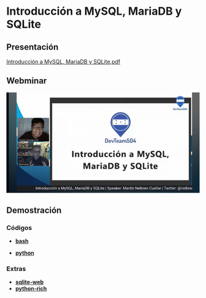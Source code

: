 # Introducción a MySQL, MariaDB y SQLite

## Presentación

[Introducción a MySQL, MariaDB y SQLite.pdf](https://raw.githubusercontent.com/nelbren/intro_mysql_mariadb_y_sqlite/master/Intro%20a%20MySQL%2C%20MariaDB%20y%20SQLite.pdf)

## Webminar

[![Watch the video](imagenes/video.jpeg)](https://www.youtube.com/watch?v=dWhp43yMDt0)

## Demostración

### Códigos

- **[bash](https://github.com/nelbren/intro_mysql_mariadb_y_sqlite/blob/master/bash/db_crear_bd.bash)**

- **[python](https://github.com/nelbren/intro_mysql_mariadb_y_sqlite/tree/master/python)**

### Extras

- **[sqlite-web](https://github.com/nelbren/intro_mysql_mariadb_y_sqlite/tree/master/sqlite/sqlite-web)**
- **[python-rich](https://github.com/nelbren/intro_mysql_mariadb_y_sqlite/tree/master/mariadb/python-rich)**


